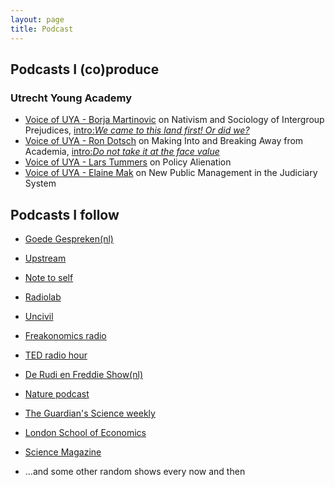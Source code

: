 ```yaml
---
layout: page
title: Podcast
---
```

## Podcasts I (co)produce
### Utrecht Young Academy

* [Voice of UYA - Borja Martinovic](https://soundcloud.com/utrechtyoungacademy/voice-of-uya-borja-martinovic-on-nativism-and-sociology-of-intergroup-prejudices) on Nativism and Sociology of Intergroup Prejudices, [intro:_We came to this land first! Or did we?_](http://www.dub.uu.nl/nl/node/207273) 
* [Voice of UYA - Ron Dotsch](https://soundcloud.com/utrechtyoungacademy/voice-of-uya-ron-dotsch) on Making Into and Breaking Away from Academia, [intro:_Do not take it at the face value_](http://www.dub.uu.nl/en/blog/do-not-take-it-face-value)
* [Voice of UYA - Lars Tummers](https://soundcloud.com/utrechtyoungacademy/voice-of-uya-lars-tummers) on Policy Alienation
* [Voice of UYA - Elaine Mak](https://soundcloud.com/utrechtyoungacademy/voice-of-uya-elaine-mak) on New Public Management in the Judiciary System

## Podcasts I follow

* [Goede Gespreken(nl)](https://soundcloud.com/de-correspondent)
* [Upstream](https://soundcloud.com/upstreampodcast)
* [Note to self](https://www.wnyc.org/shows/notetoself/)
* [Radiolab](https://www.radiolab.org/)
* [Uncivil](http://uncivil.show/)
* [Freakonomics radio](http://freakonomics.com/archive/)
* [TED radio hour](https://www.npr.org/podcasts/510298/ted-radio-hour)
* [De Rudi en Freddie Show(nl)](https://soundcloud.com/rudifreddieshow/tracks)
* [Nature podcast](http://feeds.nature.com/nature/podcast/current)
* [The Guardian's Science weekly](https://www.theguardian.com/science/series/science)
* [London School of Economics](https://soundcloud.com/lsepodcasts)
* [Science Magazine](https://www.sciencemag.org/podcasts)

* ...and some other random shows every now and then